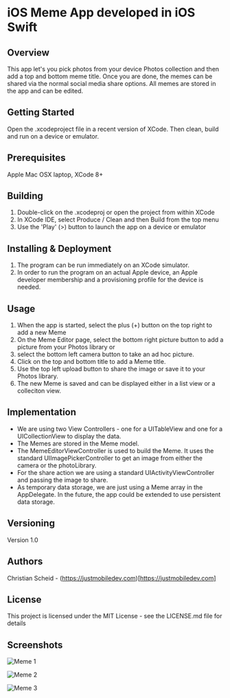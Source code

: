 # iOS Meme App developed in iOS Swift
## Overview

This app let's you pick photos from your device Photos collection and then add a top and bottom meme title.
Once you are done, the memes can be shared via the normal social media share options. All memes are stored in the app and can be edited.

## Getting Started
Open the .xcodeproject file in a recent version of XCode. Then clean, build and run on a device or emulator.

## Prerequisites
Apple Mac OSX laptop, XCode 8+

## Building
1. Double-click on the .xcodeproj or open the project from within XCode
2. In XCode IDE, select Produce / Clean and then Build from the top menu
3. Use the 'Play' (>) button to launch the app on a device or emulator

## Installing & Deployment
1. The program can be run immediately on an XCode simulator. 
2. In order to run the program on an actual Apple device, an Apple developer membership and a provisioning profile for the device is needed.

## Usage
1. When the app is started, select the plus (+) button on the top right to add a new Meme
2. On the Meme Editor page, select the bottom right picture button to add a picture from your Photos library or
3. select the bottom left camera button to take an ad hoc picture.
4. Click on the top and bottom title to add a Meme title.
5. Use the top left upload button to share the image or save it to your Photos library.
6. The new Meme is saved and can be displayed either in a list view or a colleciton view.

## Implementation
* We are using two View Controllers - one for a UITableView and one for a UICollectionView to display the data.
* The Memes are stored in the Meme model.
* The MemeEditorViewController is used to build the Meme. It uses the standard UIImagePickerController to get an image from either the camera or the photoLibrary.
* For the share action we are using a standard UIActivityViewController and passing the image to share.
* As temporary data storage, we are just using a Meme array in the AppDelegate. In the future, the app could be extended to use persistent data storage.

## Versioning
Version 1.0

## Authors
Christian Scheid - (https://justmobiledev.com)[https://justmobiledev.com]

## License
This project is licensed under the MIT License - see the LICENSE.md file for details

## Screenshots
![Meme 1](screenshots/meme-ss-1.png?raw=true "Meme 1")

![Meme 2](screenshots/meme-ss-2.png?raw=true "Meme 1")

![Meme 3](screenshots/meme-ss-3.png?raw=true "Meme 1")
